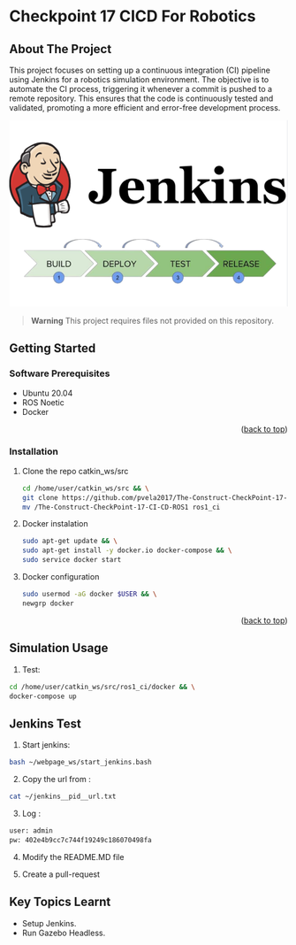 # Checkpoint 17 CICD For Robotics

<a name="readme-top"></a>

## About The Project
This project focuses on setting up a continuous integration (CI) pipeline using Jenkins for a robotics simulation environment. The objective is to automate the CI process, triggering it whenever a commit is pushed to a remote repository. This ensures that the code is continuously tested and validated, promoting a more efficient and error-free development process.

![This is an image](images/preview.png)

> __Warning__
 This project requires files not provided on this repository.

<!-- GETTING STARTED -->
## Getting Started

### Software Prerequisites
* Ubuntu 20.04
* ROS Noetic
* Docker

<p align="right">(<a href="#readme-top">back to top</a>)</p>

<!-- INSTALLATION -->
### Installation
1. Clone the repo catkin_ws/src
   ```sh
   cd /home/user/catkin_ws/src && \
   git clone https://github.com/pvela2017/The-Construct-CheckPoint-17-CI-CD-ROS1 && \
   mv /The-Construct-CheckPoint-17-CI-CD-ROS1 ros1_ci
   ```
2. Docker instalation
   ```sh
   sudo apt-get update && \
   sudo apt-get install -y docker.io docker-compose && \
   sudo service docker start
   ```
3. Docker configuration
   ```sh
   sudo usermod -aG docker $USER && \
   newgrp docker
   ```
<p align="right">(<a href="#readme-top">back to top</a>)</p>


<!-- USAGE of the simulation -->
## Simulation Usage 
1. Test:
  ```sh
  cd /home/user/catkin_ws/src/ros1_ci/docker && \
  docker-compose up
  ```

## Jenkins Test
1. Start jenkins:
  ```sh
  bash ~/webpage_ws/start_jenkins.bash
  ```
2. Copy the url from :
  ```sh
  cat ~/jenkins__pid__url.txt
  ```
3. Log :
  ```sh
  user: admin
  pw: 402e4b9cc7c744f19249c186070498fa
  ```
4. Modify the README.MD file

5. Create a pull-request


<!-- KEYS -->
## Key Topics Learnt
* Setup Jenkins.
* Run Gazebo Headless.
